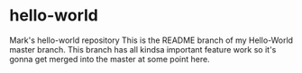 # hello-world
Mark's hello-world repository
This is the README branch of my Hello-World master branch. 
This branch has all kindsa important feature work so it's gonna get merged into the master at some point here.
